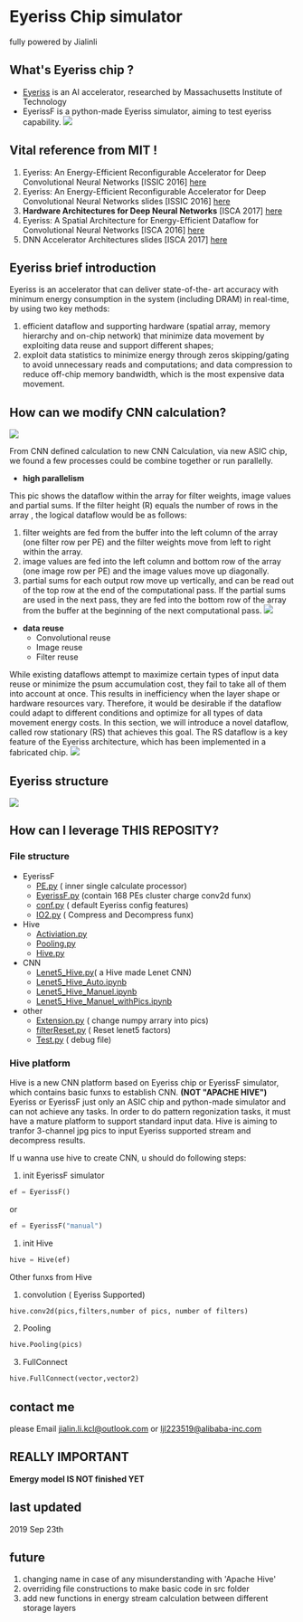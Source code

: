 # Eyeriss Chip simulator
fully powered by Jialinli

## What's Eyeriss chip ?
* [Eyeriss](http://www.mit.edu/~sze/eyeriss.html) is an AI accelerator, researched by Massachusetts Institute of Technology
* EyerissF is a python-made Eyeriss simulator, aiming to test eyeriss capability. 
![](readme-pic/5.png)

## Vital reference from MIT !
1. Eyeriss: An Energy-Efficient Reconfigurable Accelerator for Deep Convolutional Neural Networks [ISSIC 2016] [here](http://www.rle.mit.edu/eems/wp-content/uploads/2016/02/eyeriss_isscc_2016.pdf)
1. Eyeriss: An Energy-Efficient Reconfigurable Accelerator for Deep Convolutional Neural Networks slides [ISSIC 2016] [here](http://www.rle.mit.edu/eems/wp-content/uploads/2016/02/eyeriss_isscc_2016_slides.pdf)
1. **Hardware Architectures for Deep Neural Networks** [ISCA 2017] [here](http://www.rle.mit.edu/eems/wp-content/uploads/2017/03/Tutorial-on-DNN-CICS-MTL.pdf)
1. Eyeriss: A Spatial Architecture for Energy-Efficient Dataflow
for Convolutional Neural Networks [ISCA 2016] [here](http://www.rle.mit.edu/eems/wp-content/uploads/2016/04/eyeriss_isca_2016.pdf)
1. DNN Accelerator
Architectures slides [ISCA 2017] [here](http://www.rle.mit.edu/eems/wp-content/uploads/2017/06/Tutorial-on-DNN-4-of-9-DNN-Accelerator-Architectures.pdf)

## Eyeriss brief introduction
Eyeriss is an accelerator that can deliver state-of-the- art accuracy with minimum energy consumption in the system (including DRAM) in real-time, by using two key methods:
1. efficient dataflow and supporting hardware (spatial array, memory hierarchy and on-chip network) that minimize data movement by exploiting data reuse and support different shapes; 
1. exploit data statistics to minimize energy through zeros skipping/gating to avoid unnecessary reads and computations; and data compression to reduce off-chip memory bandwidth, which is the most expensive data movement.

## How can we modify CNN calculation?
![](readme-pic/1.png)

From CNN defined calculation to new CNN Calculation, via new ASIC chip, we found a few processes could be combine together or run parallelly.
* **high parallelism**

This pic shows the dataflow within the array for filter weights, image values and partial sums. If the filter height (R) equals the number of rows in the array , the logical dataflow would be as follows:
1. filter weights are fed from the buffer into the left column of the array (one filter row per PE) and the filter weights move from left to right within the array.
1. image values are fed into the left column and bottom row of the array (one image row per PE) and the image values move up diagonally.
1. partial sums for each output row move up vertically, and can be read out of the top row at the end of the computational pass. If the partial sums are used in the next pass, they are fed into the bottom row of the array from the buffer at the beginning of the next computational pass.
![](readme-pic/3.png)

* **data reuse**
    * Convolutional reuse
    * Image reuse
    * Filter reuse

While existing dataflows attempt to maximize certain types of input data reuse or minimize the psum accumulation cost, they fail to take all of them into account at once. This results in inefficiency when the layer shape or hardware resources vary. Therefore, it would be desirable if the dataflow could adapt to different conditions and optimize for all types of data movement energy costs. In this section, we will introduce a novel dataflow, called row stationary (RS) that achieves this goal. The RS dataflow is a key feature of the Eyeriss architecture, which has been implemented in a fabricated chip.
![](readme-pic/2.png)

## Eyeriss structure 
![](readme-pic/4.png)

## How can I leverage THIS REPOSITY?

### File structure
* EyerissF
    * [PE.py](PE.py) ( inner single calculate processor)
    * [EyerissF.py](EyerissF.py) (contain 168 PEs cluster charge conv2d funx)
    * [conf.py](conf.py) ( default Eyeriss config features)
    * [IO2.py](IO2.py) ( Compress and Decompress funx)
* Hive
    * [Activiation.py](Activiation.py)
    * [Pooling.py](Pooling.py)
    * [Hive.py](Hive.py)
* CNN 
    * [Lenet5_Hive.py](Lenet5_Hive.py )( a Hive made Lenet CNN)
    * [Lenet5_Hive_Auto.ipynb](Lenet5_Hive_Auto.ipynb)
    * [Lenet5_Hive_Manuel.ipynb](Lenet5_Hive_Manuel.ipynb)
    * [Lenet5_Hive_Manuel_withPics.ipynb](Lenet5_Hive_Manuel_withPics.ipynb)
* other
    * [Extension.py]( Extension.py) ( change numpy arrary into pics)
    * [filterReset.py]( filterReset.py) ( Reset lenet5 factors)
    * [Test.py]( Test.py) ( debug file)

### Hive platform

Hive is a new CNN platform based on Eyeriss chip or EyerissF simulator, which contains basic funxs to establish CNN.
**(NOT "APACHE HIVE")**
Eyeriss or EyerissF just only an ASIC chip and python-made simulator and can not achieve any tasks. In order to do pattern regonization tasks, it must have a mature platform to support standard input data.
Hive is aiming to tranfor 3-channel jpg pics to input Eyeriss supported stream and decompress results.


If u wanna use hive to create CNN, u should do following steps:

1. init EyerissF simulator 
```python
ef = EyerissF()
```
or

```python
ef = EyerissF("manual")
```

1. init Hive
```python
hive = Hive(ef)
```

Other funxs from Hive
1. convolution ( Eyeriss Supported)
```python
hive.conv2d(pics,filters,number of pics, number of filters)
```
2. Pooling
```python
hive.Pooling(pics)
```
3. FullConnect
```python
hive.FullConnect(vector,vector2)
```


## contact me
please Email jialin.li.kcl@outlook.com or ljl223519@alibaba-inc.com

## REALLY IMPORTANT
**Emergy model IS NOT finished YET**

## last updated
2019 Sep 23th

## __future__
1. changing name in case of any misunderstanding with 'Apache Hive'
1. overriding file constructions to make basic code in src folder
1. add new functions in energy stream calculation between different storage layers 
